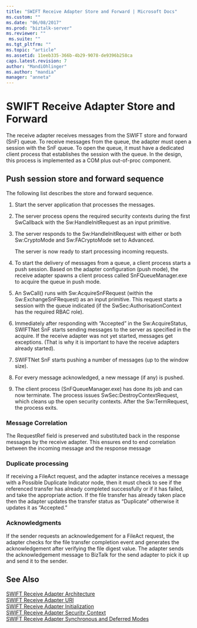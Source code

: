 ```yaml
---
title: "SWIFT Receive Adapter Store and Forward | Microsoft Docs"
ms.custom: ""
ms.date: "06/08/2017"
ms.prod: "biztalk-server"
ms.reviewer: ""
 ms.suite: ""
ms.tgt_pltfrm: ""
ms.topic: "article"
ms.assetid: 11eeb335-366b-4b29-9078-de9396b258ca
caps.latest.revision: 7
author: "MandiOhlinger"
ms.author: "mandia"
manager: "anneta"
---
```

# SWIFT Receive Adapter Store and Forward
The receive adapter receives messages from the SWIFT store and forward (SnF) queue. To receive messages from the queue, the adapter must open a session with the SnF queue. To open the queue, it must have a dedicated client process that establishes the session with the queue. In the design, this process is implemented as a COM plus out-of-proc component.  
  
## Push session store and forward sequence  
 The following list describes the store and forward sequence.  
  
1.  Start the server application that processes the messages.  
  
2.  The server process opens the required security contexts during the first SwCallback with the Sw:HandleInitRequest as an input primitive.  
  
3.  The server responds to the Sw:HandleInitRequest with either or both Sw:CryptoMode and Sw:FACryptoMode set to Advanced.  
  
     The server is now ready to start processing incoming requests.  
  
4.  To start the delivery of messages from a queue, a client process starts a push session. Based on the adapter configuration (push mode), the receive adapter spawns a client process called SnFQueueManager.exe to acquire the queue in push mode.  
  
5.  An SwCall() runs with Sw:AcquireSnFRequest (within the Sw:ExchangeSnFRequest) as an input primitive. This request starts a session with the queue indicated (if the SwSec:AuthorisationContext has the required RBAC role).  
  
6.  Immediately after responding with “Accepted” in the Sw:AcquireStatus, SWIFTNet SnF starts sending messages to the server as specified in the acquire. If the receive adapter was not yet started, messages get exceptions. (That is why it is important to have the receive adapters already started).  
  
7.  SWIFTNet SnF starts pushing a number of messages (up to the window size).  
  
8.  For every message acknowledged, a new message (if any) is pushed.  
  
9. The client process (SnFQueueManager.exe) has done its job and can now terminate. The process issues SwSec:DestroyContextRequest, which cleans up the open security contexts. After the Sw:TermRequest, the process exits.  
  
### Message Correlation  
 The RequestRef field is preserved and substituted back in the response messages by the receive adapter. This ensures end to end correlation between the incoming message and the response message  
  
### Duplicate processing  
 If receiving a FileAct request, and the adapter instance receives a message with a Possible Duplicate Indicator node, then it must check to see if the referenced transfer has already completed successfully or if it has failed, and take the appropriate action. If the file transfer has already taken place then the adapter updates the transfer status as “Duplicate” otherwise it updates it as “Accepted.”  
  
### Acknowledgments  
 If the sender requests an acknowledgement for a FileAct request, the adapter checks for the file transfer completion event and generates the acknowledgement after verifying the file digest value. The adapter sends the acknowledgement message to BizTalk for the send adapter to pick it up and send it to the sender.  
  
## See Also  
 [SWIFT Receive Adapter Architecture](../../adapters-and-accelerators/fileact-interact/swift-receive-adapter-architecture.md)   
 [SWIFT Receive Adapter URI](../../adapters-and-accelerators/fileact-interact/swift-receive-adapter-uri.md)   
 [SWIFT Receive Adapter Initialization](../../adapters-and-accelerators/fileact-interact/swift-receive-adapter-initialization.md)   
 [SWIFT Receive Adapter Security Context](../../adapters-and-accelerators/fileact-interact/swift-receive-adapter-security-context.md)   
 [SWIFT Receive Adapter Synchronous and Deferred Modes](../../adapters-and-accelerators/fileact-interact/swift-receive-adapter-synchronous-and-deferred-modes.md)